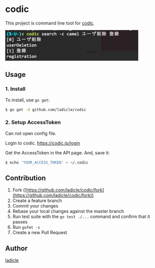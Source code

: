 # codic

This project is command line tool for [codic](https://codic.jp/my/api_status).

![sample](img/sample.png)

## Usage

### 1. Install

To install, use `go get`:

```bash
$ go get -d github.com/ladicle/codic
```

### 2. Setup AccessToken

Can not open config file.

Login to codic.
https://codic.jp/login

Get the AccessToken in the API page.
And, save it:

```bash
$ echo 'YOUR_ACCESS_TOKEN' > ~/.codic
```

## Contribution

1. Fork ([https://github.com/ladicle/codic/fork](https://github.com/ladicle/codic/fork))
1. Create a feature branch
1. Commit your changes
1. Rebase your local changes against the master branch
1. Run test suite with the `go test ./...` command and confirm that it passes
1. Run `gofmt -s`
1. Create a new Pull Request

## Author

[ladicle](https://github.com/ladicle)
